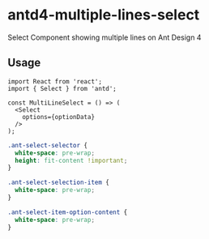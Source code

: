 # antd4-multiple-lines-select
Select Component showing multiple lines on Ant Design 4

## Usage


```JSX:MultiLineSelect.tsx
import React from 'react';
import { Select } from 'antd';

const MultiLineSelect = () => (
  <Select
    options={optionData}
  />
);
```

```CSS:MultiLineSelect.css
.ant-select-selector {
  white-space: pre-wrap;
  height: fit-content !important;
}

.ant-select-selection-item {
  white-space: pre-wrap;
}

.ant-select-item-option-content {
  white-space: pre-wrap;
}
```
